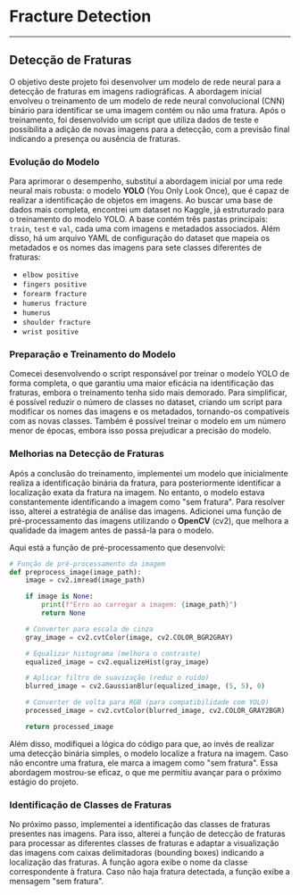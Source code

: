 # Fracture Detection

---

## Detecção de Fraturas

O objetivo deste projeto foi desenvolver um modelo de rede neural para a detecção de fraturas em imagens radiográficas. A abordagem inicial envolveu o treinamento de um modelo de rede neural convolucional (CNN) binário para identificar se uma imagem contém ou não uma fratura. Após o treinamento, foi desenvolvido um script que utiliza dados de teste e possibilita a adição de novas imagens para a detecção, com a previsão final indicando a presença ou ausência de fraturas.

### Evolução do Modelo

Para aprimorar o desempenho, substituí a abordagem inicial por uma rede neural mais robusta: o modelo **YOLO** (You Only Look Once), que é capaz de realizar a identificação de objetos em imagens. Ao buscar uma base de dados mais completa, encontrei um dataset no Kaggle, já estruturado para o treinamento do modelo YOLO. A base contém três pastas principais: `train`, `test` e `val`, cada uma com imagens e metadados associados. Além disso, há um arquivo YAML de configuração do dataset que mapeia os metadados e os nomes das imagens para sete classes diferentes de fraturas:

- `elbow positive`
- `fingers positive`
- `forearm fracture`
- `humerus fracture`
- `humerus`
- `shoulder fracture`
- `wrist positive`

### Preparação e Treinamento do Modelo

Comecei desenvolvendo o script responsável por treinar o modelo YOLO de forma completa, o que garantiu uma maior eficácia na identificação das fraturas, embora o treinamento tenha sido mais demorado. Para simplificar, é possível reduzir o número de classes no dataset, criando um script para modificar os nomes das imagens e os metadados, tornando-os compatíveis com as novas classes. Também é possível treinar o modelo em um número menor de épocas, embora isso possa prejudicar a precisão do modelo.

### Melhorias na Detecção de Fraturas

Após a conclusão do treinamento, implementei um modelo que inicialmente realiza a identificação binária da fratura, para posteriormente identificar a localização exata da fratura na imagem. No entanto, o modelo estava constantemente identificando a imagem como "sem fratura". Para resolver isso, alterei a estratégia de análise das imagens. Adicionei uma função de pré-processamento das imagens utilizando o **OpenCV** (cv2), que melhora a qualidade da imagem antes de passá-la para o modelo.

Aqui está a função de pré-processamento que desenvolvi:

```python
# Função de pré-processamento da imagem
def preprocess_image(image_path):
    image = cv2.imread(image_path)

    if image is None:
        print(f"Erro ao carregar a imagem: {image_path}")
        return None

    # Converter para escala de cinza
    gray_image = cv2.cvtColor(image, cv2.COLOR_BGR2GRAY)

    # Equalizar histograma (melhora o contraste)
    equalized_image = cv2.equalizeHist(gray_image)

    # Aplicar filtro de suavização (reduz o ruído)
    blurred_image = cv2.GaussianBlur(equalized_image, (5, 5), 0)

    # Converter de volta para RGB (para compatibilidade com YOLO)
    processed_image = cv2.cvtColor(blurred_image, cv2.COLOR_GRAY2BGR)

    return processed_image

```

Além disso, modifiquei a lógica do código para que, ao invés de realizar uma detecção binária simples, o modelo localize a fratura na imagem. Caso não encontre uma fratura, ele marca a imagem como "sem fratura". Essa abordagem mostrou-se eficaz, o que me permitiu avançar para o próximo estágio do projeto.

### Identificação de Classes de Fraturas

No próximo passo, implementei a identificação das classes de fraturas presentes nas imagens. Para isso, alterei a função de detecção de fraturas para processar as diferentes classes de fraturas e adaptar a visualização das imagens com caixas delimitadoras (bounding boxes) indicando a localização das fraturas. A função agora exibe o nome da classe correspondente à fratura. Caso não haja fratura detectada, a função exibe a mensagem "sem fratura".
